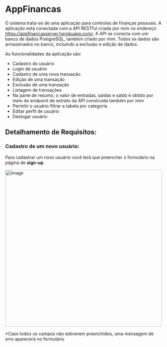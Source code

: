 # AppFinancas

O sistema trata-se de uma aplicação para controles de finanças pessoais. A aplicação está conectada com a API RESTful criada por mim no endereço https://appfinancasserver.herokuapp.com/. A API se conecta com um banco de dados PostgreSQL, também criado por mim. Todos os dados são armazenados no banco, incluindo a exclusão e edição de dados.

As funcionalidades da aplicação são: 

- Cadastro do usuário 
- Login de usuário 
- Cadastro de uma nova transação 
- Edição de uma transação 
- Exclusão de uma transação 
- Listagem de transações 
- Na parte de resumo, o valor de entradas, saídas e saldo é obtido por meio do endpoint de extrato da API construída também por mim
- Permitir o usuário filtrar a tabela por categoria
- Editar perfil de usuário
- Deslogar usuário

## Detalhamento de Requisitos:
### Cadastro de um novo usuário:

Para cadastrar um novo usuário você terá que preencher o formulário na página de **sign-up**.

<img width="504" alt="image" src="https://user-images.githubusercontent.com/104026230/194585435-c156165e-c88a-4926-9120-699e41b57511.png">

*Caso todos os campos não estiverem preenchidos, uma mensagem de erro aparecerá no formulário
